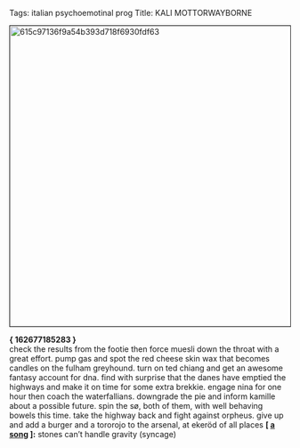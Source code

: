 Tags: italian psychoemotinal prog
Title: KALI MOTTORWAYBORNE
  
<img src="https://objects.hbvu.su/blotpix/2017/07/06.jpeg" width=540 height=540 alt="615c97136f9a54b393d718f6930fdf63" border=1></p>
**{ 162677185283 }**  
check the results from the footie then force muesli down the throat with a great effort. pump gas and spot the red cheese skin wax that becomes candles on the fulham greyhound. turn on ted chiang and get an awesome fantasy account for dna. find with surprise that the danes have emptied the highways and make it on time for some extra brekkie. engage nina for one hour then coach the waterfallians. downgrade the pie and inform kamille about a possible future. spin the sø, both of them, with well behaving bowels this time. take the highway back and fight against orpheus. give up and add a burger and a tororojo to the arsenal, at ekeröd of all places
**[ [a song](http://music.syncageband.com/track/stones-cant-handle-gravity) ]:** stones can’t handle gravity (syncage)